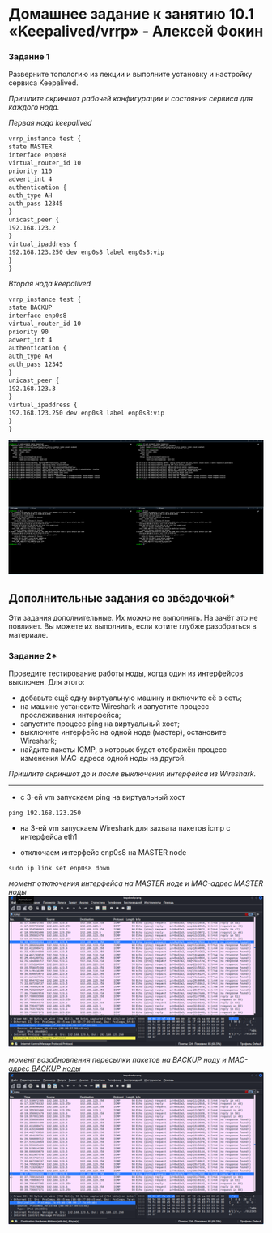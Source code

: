 # Домашнее задание к занятию 10.1 «Keepalived/vrrp» - Алексей Фокин


### Задание 1

Разверните топологию из лекции и выполните установку и настройку сервиса Keepalived.

*Пришлите скриншот рабочей конфигурации и состояния сервиса для каждого нода.*

*Первая нода keepalived*        
```
vrrp_instance test {
state MASTER
interface enp0s8
virtual_router_id 10
priority 110
advert_int 4
authentication {
auth_type AH
auth_pass 12345
}
unicast_peer {
192.168.123.2
}
virtual_ipaddress {
192.168.123.250 dev enp0s8 label enp0s8:vip
}
}
```
*Вторая нода keepalived*
```
vrrp_instance test {
state BACKUP
interface enp0s8
virtual_router_id 10
priority 90
advert_int 4
authentication {
auth_type AH
auth_pass 12345
}
unicast_peer {
192.168.123.3
}
virtual_ipaddress {
192.168.123.250 dev enp0s8 label enp0s8:vip
}
}
```
![ ](image10.01\1.png)

## Дополнительные задания со звёздочкой*

Эти задания дополнительные. Их можно не выполнять. На зачёт это не повлияет. Вы можете их выполнить, если хотите глубже разобраться в материале.
 
### Задание 2*

Проведите тестирование работы ноды, когда один из интерфейсов выключен. Для этого:
- добавьте ещё одну виртуальную машину и включите её в сеть;
- на машине установите Wireshark и запустите процесс прослеживания интерфейса;
- запустите процесс ping на виртуальный хост;
- выключите интерфейс на одной ноде (мастер), остановите Wireshark;
- найдите пакеты ICMP, в которых будет отображён процесс изменения MAC-адреса одной ноды на другой. 

 *Пришлите скриншот до и после выключения интерфейса из Wireshark.*
 ___

- c 3-ей vm запускаем ping на виртуальный хост
```
ping 192.168.123.250
```
- на 3-ей vm запускаем Wireshark для захвата пакетов icmp с интерфейса eth1

- отключаем интерфейс enp0s8 на MASTER node 
```
sudo ip link set enp0s8 down
```
*момент отключения интерфейса на MASTER ноде и MAC-адрес MASTER ноды*
![ ](image10.01\2.png)

*момент возобновления пересылки пакетов на BACKUP ноду и MAC-адрес BACKUP ноды*
![ ](image10.01\3.png)
